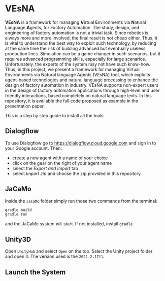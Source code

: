 # VEsNA

**VEsNA** is a framework for managing **V**irtual **E**nvironments via **N**atural Language **A**gents, for Factory Automation. The study, design, and engineering of factory automation is not a trivial task. Since robotics is always more and more involved, the final result is not cheap either. Thus, it is vital to understand the best way to exploit such technology, by reducing at the same time the risk of building advanced but eventually useless production lines. Simulation can be a game changer in such scenarios, but it requires advanced programming skills, especially for large scenarios. Unfortunately, the experts of the system may not have such know-how. Thus, in this project, we present a framework for managing Virtual Environments via Natural language Agents (VEsNA) tool, which exploits agent-based technologies and natural language processing to enhance the design of factory automation in industry. VEsNA supports non-expert users in the design of factory automation applications through high-level and user friendly interactions, based completely on natural language texts. In this repository, it is available the full code proposed as example in the presentation paper.



This is a step by step guide to install all the tools.

## Dialogflow

To use Dialogflow go to https://dialogflow.cloud.google.com and sign in to your Google account. Then:

- create a new agent with a name of your choice
- click on the gear on the right of your agent name
- select the *Export and Import* tab
- select *Import zip* and choose the zip provided in this repository

## JaCaMo

Inside the `JaCaMo` folder simply run those two commands from the terminal:

```bash
gradle build
gradle run
```

and the JaCaMo system will start. If not installed, install `gradle`.

## Unity3D

Open `UnityHub` and select `Open` on the top. Select the Unity project folder and open it. The version used is the `2021.2.17f1`.

## Launch the System

